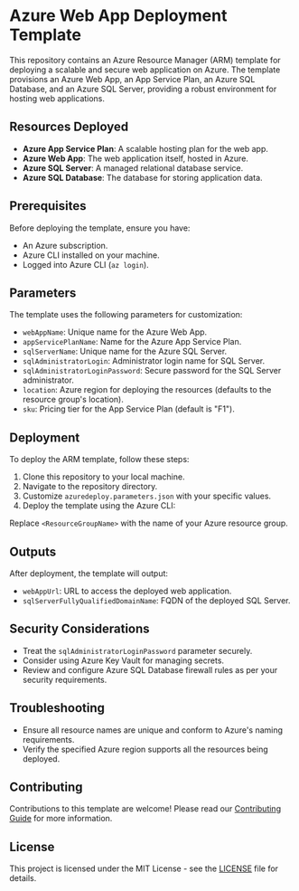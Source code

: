 # Azure Web App Deployment Template

This repository contains an Azure Resource Manager (ARM) template for deploying a scalable and secure web application on Azure. The template provisions an Azure Web App, an App Service Plan, an Azure SQL Database, and an Azure SQL Server, providing a robust environment for hosting web applications.

## Resources Deployed

- **Azure App Service Plan**: A scalable hosting plan for the web app.
- **Azure Web App**: The web application itself, hosted in Azure.
- **Azure SQL Server**: A managed relational database service.
- **Azure SQL Database**: The database for storing application data.

## Prerequisites

Before deploying the template, ensure you have:

- An Azure subscription.
- Azure CLI installed on your machine.
- Logged into Azure CLI (`az login`).

## Parameters

The template uses the following parameters for customization:

- `webAppName`: Unique name for the Azure Web App.
- `appServicePlanName`: Name for the Azure App Service Plan.
- `sqlServerName`: Unique name for the Azure SQL Server.
- `sqlAdministratorLogin`: Administrator login name for SQL Server.
- `sqlAdministratorLoginPassword`: Secure password for the SQL Server administrator.
- `location`: Azure region for deploying the resources (defaults to the resource group's location).
- `sku`: Pricing tier for the App Service Plan (default is "F1").

## Deployment

To deploy the ARM template, follow these steps:

1. Clone this repository to your local machine.
2. Navigate to the repository directory.
3. Customize `azuredeploy.parameters.json` with your specific values.
4. Deploy the template using the Azure CLI:


Replace `<ResourceGroupName>` with the name of your Azure resource group.

## Outputs

After deployment, the template will output:

- `webAppUrl`: URL to access the deployed web application.
- `sqlServerFullyQualifiedDomainName`: FQDN of the deployed SQL Server.

## Security Considerations

- Treat the `sqlAdministratorLoginPassword` parameter securely.
- Consider using Azure Key Vault for managing secrets.
- Review and configure Azure SQL Database firewall rules as per your security requirements.

## Troubleshooting

- Ensure all resource names are unique and conform to Azure's naming requirements.
- Verify the specified Azure region supports all the resources being deployed.

## Contributing

Contributions to this template are welcome! Please read our [Contributing Guide](CONTRIBUTING.md) for more information.

## License

This project is licensed under the MIT License - see the [LICENSE](LICENSE) file for details.
